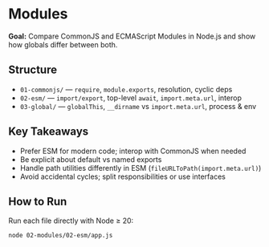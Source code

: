 # Modules

**Goal:** Compare CommonJS and ECMAScript Modules in Node.js and show how globals differ between both.

## Structure
- `01-commonjs/` — `require`, `module.exports`, resolution, cyclic deps
- `02-esm/` — `import/export`, top-level `await`, `import.meta.url`, interop
- `03-global/` — `globalThis`, `__dirname` vs `import.meta.url`, process & env

## Key Takeaways
- Prefer ESM for modern code; interop with CommonJS when needed
- Be explicit about default vs named exports
- Handle path utilities differently in ESM (`fileURLToPath(import.meta.url)`)
- Avoid accidental cycles; split responsibilities or use interfaces

## How to Run
Run each file directly with Node ≥ 20:
```bash
node 02-modules/02-esm/app.js
```